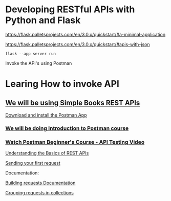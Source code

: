 # Developing RESTful APIs with Python and Flask

https://flask.palletsprojects.com/en/3.0.x/quickstart/#a-minimal-application

https://flask.palletsprojects.com/en/3.0.x/quickstart/#apis-with-json

    flask --app server run

Invoke the API's using Postman

# Learing How to invoke API

## [We will be using Simple Books REST APIs](https://github.com/vdespa/introduction-to-postman-course/blob/main/simple-books-api.md)

[Download and install the Postman App](https://www.postman.com/downloads/)

### [We will be doing Introduction to Postman course](https://github.com/vdespa/introduction-to-postman-course)

### [Watch Postman Beginner's Course - API Testing Video](https://www.youtube.com/watch?v=VywxIQ2ZXw4)

[Understanding the Basics of REST APIs](https://www.astera.com/type/blog/rest-api-definition/)

[Sending your first request](https://learning.postman.com/docs/getting-started/sending-the-first-request/)



Documentation:

[Building requests Documentation](https://learning.postman.com/docs/sending-requests/requests/)

[Grouping requests in collections](https://learning.postman.com/docs/sending-requests/intro-to-collections/)

